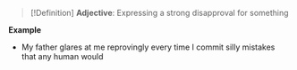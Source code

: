 >[!Definition]
>**Adjective**: Expressing a strong disapproval for something

**Example**
- My father glares at me reprovingly every time I commit silly mistakes that any human would